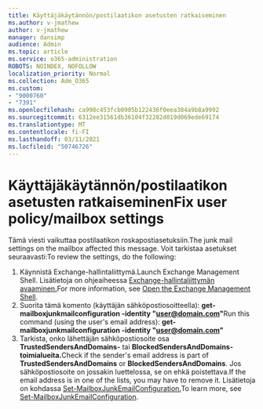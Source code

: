 ```yaml
---
title: Käyttäjäkäytännön/postilaatikon asetusten ratkaiseminen
ms.author: v-jmathew
author: v-jmathew
manager: dansimp
audience: Admin
ms.topic: article
ms.service: o365-administration
ROBOTS: NOINDEX, NOFOLLOW
localization_priority: Normal
ms.collection: Adm_O365
ms.custom:
- "9000760"
- "7391"
ms.openlocfilehash: ca998c453fcb0905b122436f0eea384a9b8a9992
ms.sourcegitcommit: 6312ee31561db36104f32282d019d069ede69174
ms.translationtype: MT
ms.contentlocale: fi-FI
ms.lasthandoff: 03/11/2021
ms.locfileid: "50746726"
---
```

# <a name="fix-user-policymailbox-settings"></a><span data-ttu-id="7677c-102">Käyttäjäkäytännön/postilaatikon asetusten ratkaiseminen</span><span class="sxs-lookup"><span data-stu-id="7677c-102">Fix user policy/mailbox settings</span></span>

<span data-ttu-id="7677c-103">Tämä viesti vaikuttaa postilaatikon roskapostiasetuksiin.</span><span class="sxs-lookup"><span data-stu-id="7677c-103">The junk mail settings on the mailbox affected this message.</span></span> <span data-ttu-id="7677c-104">Voit tarkistaa asetukset seuraavasti:</span><span class="sxs-lookup"><span data-stu-id="7677c-104">To review the settings, do the following:</span></span>

1. <span data-ttu-id="7677c-105">Käynnistä Exchange-hallintaliittymä.</span><span class="sxs-lookup"><span data-stu-id="7677c-105">Launch Exchange Management Shell.</span></span> <span data-ttu-id="7677c-106">Lisätietoja on ohjeaiheessa [Exchange-hallintaliittymän avaaminen.](https://go.microsoft.com/fwlink/?linkid=2101432)</span><span class="sxs-lookup"><span data-stu-id="7677c-106">For more information, see [Open the Exchange Management Shell](https://go.microsoft.com/fwlink/?linkid=2101432).</span></span>
2. <span data-ttu-id="7677c-107">Suorita tämä komento (käyttäjän sähköpostiosoitteella):  **get-mailboxjunkmailconfiguration -identity "user@domain.com"**</span><span class="sxs-lookup"><span data-stu-id="7677c-107">Run this command (using the user's email address):  **get-mailboxjunkmailconfiguration -identity "user@domain.com"**</span></span>
3. <span data-ttu-id="7677c-108">Tarkista, onko lähettäjän sähköpostiosoite osa **TrustedSendersAndDomains-** tai **BlockedSendersAndDomains-toimialueita.**</span><span class="sxs-lookup"><span data-stu-id="7677c-108">Check if the sender's email address is part of **TrustedSendersAndDomains** or **BlockedSendersAndDomains**.</span></span> <span data-ttu-id="7677c-109">Jos sähköpostiosoite on jossakin luettelossa, se on ehkä poistettava.</span><span class="sxs-lookup"><span data-stu-id="7677c-109">If the email address is in one of the lists, you may have to remove it.</span></span> <span data-ttu-id="7677c-110">Lisätietoja on kohdassa [Set-MailboxJunkEmailConfiguration.](https://go.microsoft.com/fwlink/?linkid=2101047)</span><span class="sxs-lookup"><span data-stu-id="7677c-110">To learn more, see [Set-MailboxJunkEmailConfiguration](https://go.microsoft.com/fwlink/?linkid=2101047).</span></span>
